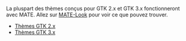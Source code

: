 <!--
.. link:
.. description:
.. tags: Themes
.. date: 2014-02-24 17:32:07
.. title: Themes
.. slug: themes
-->

La pluspart des thèmes conçus pour GTK 2.x et GTK 3.x fonctionneront avec MATE. Allez sur 
[MATE-Look](https://mate-look.org) pour voir ce que pouvez trouver.

  * [Thèmes GTK 2.x](https://www.mate-look.org/browse/cat/136)
  * [Thèmes GTK 3.x](https://www.mate-look.org/browse/cat/135)


